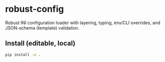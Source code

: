 # robust-config

Robust INI configuration loader with layering, typing, env/CLI overrides, and JSON-schema (template) validation.

## Install (editable, local)
```bash
pip install -e .

